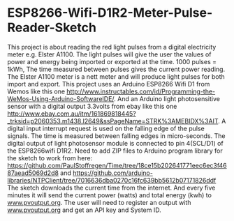 # ESP8266-Wifi-D1R2-Meter-Pulse-Reader-Sketch
This project is about reading the red light pulses from a digital electricity meter e.g. Elster A1100. The light pulses will give the user the values of power and energy being imported or exported at the time. 1000 pulses = 1kWh, The time measured between pulses gives the current power reading. The Elster A1100 meter is a nett meter and will produce light pulses for both import and export.
This project uses an Arduino ESP8266 Wifi D1 from Wemos like this one http://www.instructables.com/id/Programming-the-WeMos-Using-Arduino-SoftwareIDE/.
And an Arduino light photosensitive sensor with a digital output 3.3volts from ebay like this one http://www.ebay.com.au/itm/161869818445?_trksid=p2060353.m1438.l2649&ssPageName=STRK%3AMEBIDX%3AIT. A digital input interrupt request is used on the falling edge of the pulse signals. The time is measured between falling edges in micro-seconds. The digital output of light photosensor module is connected to pin 4(SCL/D1) of the ESP8266wifi D1R2.
Need to add ZIP files to Arduino program library for the sketch to work from here:
https://github.com/PaulStoffregen/Time/tree/18ce15b202641771eec6ec3f4687aead5069d2d8 and
https://github.com/arduino-libraries/NTPClient/tree/7016636dba0270c16fc639bb5612b07171826ddf
The sketch downloads the current time from the internet. And every five minutes it will send the current power (watts) and total energy (kwh) to www.pvoutput.org. 
The user will need to register an output with www.pvoutput.org and get an API key and System ID.  
